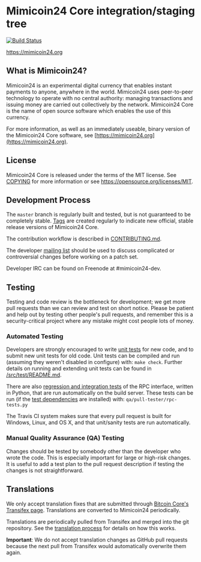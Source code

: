 Mimicoin24 Core integration/staging tree
=====================================

[![Build Status](https://travis-ci.org/mimicoin24-project/mimicoin24.svg?branch=master)](https://travis-ci.org/mimicoin24-project/mimicoin24)

https://mimicoin24.org

What is Mimicoin24?
----------------

Mimicoin24 is an experimental digital currency that enables instant payments to
anyone, anywhere in the world. Mimicoin24 uses peer-to-peer technology to operate
with no central authority: managing transactions and issuing money are carried
out collectively by the network. Mimicoin24 Core is the name of open source
software which enables the use of this currency.

For more information, as well as an immediately useable, binary version of
the Mimicoin24 Core software, see [https://mimicoin24.org](https://mimicoin24.org).

License
-------

Mimicoin24 Core is released under the terms of the MIT license. See [COPYING](COPYING) for more
information or see https://opensource.org/licenses/MIT.

Development Process
-------------------

The `master` branch is regularly built and tested, but is not guaranteed to be
completely stable. [Tags](https://github.com/mimicoin24-project/mimicoin24/tags) are created
regularly to indicate new official, stable release versions of Mimicoin24 Core.

The contribution workflow is described in [CONTRIBUTING.md](CONTRIBUTING.md).

The developer [mailing list](https://groups.google.com/forum/#!forum/mimicoin24-dev)
should be used to discuss complicated or controversial changes before working
on a patch set.

Developer IRC can be found on Freenode at #mimicoin24-dev.

Testing
-------

Testing and code review is the bottleneck for development; we get more pull
requests than we can review and test on short notice. Please be patient and help out by testing
other people's pull requests, and remember this is a security-critical project where any mistake might cost people
lots of money.

### Automated Testing

Developers are strongly encouraged to write [unit tests](src/test/README.md) for new code, and to
submit new unit tests for old code. Unit tests can be compiled and run
(assuming they weren't disabled in configure) with: `make check`. Further details on running
and extending unit tests can be found in [/src/test/README.md](/src/test/README.md).

There are also [regression and integration tests](/qa) of the RPC interface, written
in Python, that are run automatically on the build server.
These tests can be run (if the [test dependencies](/qa) are installed) with: `qa/pull-tester/rpc-tests.py`

The Travis CI system makes sure that every pull request is built for Windows, Linux, and OS X, and that unit/sanity tests are run automatically.

### Manual Quality Assurance (QA) Testing

Changes should be tested by somebody other than the developer who wrote the
code. This is especially important for large or high-risk changes. It is useful
to add a test plan to the pull request description if testing the changes is
not straightforward.

Translations
------------

We only accept translation fixes that are submitted through [Bitcoin Core's Transifex page](https://www.transifex.com/projects/p/bitcoin/).
Translations are converted to Mimicoin24 periodically.

Translations are periodically pulled from Transifex and merged into the git repository. See the
[translation process](doc/translation_process.md) for details on how this works.

**Important**: We do not accept translation changes as GitHub pull requests because the next
pull from Transifex would automatically overwrite them again.
